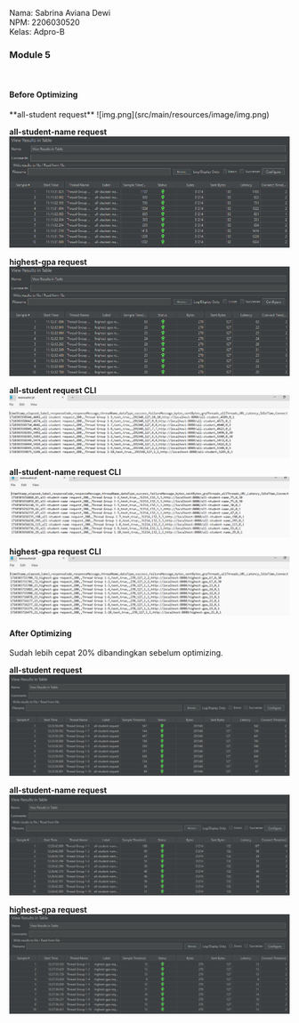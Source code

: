 Nama: Sabrina Aviana Dewi
<br>
NPM: 2206030520
<br>
Kelas: Adpro-B
<br>
<h3>Module 5</h3>
<br>
<h4> Before Optimizing </h4>
**all-student request**
![img.png](src/main/resources/image/img.png)

**all-student-name request**
![img_1.png](src/main/resources/image/img_1.png)

**highest-gpa request**
![img_2.png](src/main/resources/image/img_2.png)

**all-student request CLI**
![img.png](src/main/resources/image/img_3.png)

**all-student-name request CLI**
![img_1.png](src/main/resources/image/img_4.png)

**highest-gpa request CLI**
![img_2.png](src/main/resources/image/img_5.png)

<h4> After Optimizing </h4>
Sudah lebih cepat 20% dibandingkan sebelum optimizing.

**all-student request**
![img.png](src/main/resources/image/img_6.png)

**all-student-name request**
![img_1.png](src/main/resources/image/img_7.png)

**highest-gpa request**
![img_2.png](src/main/resources/image/img_8.png)

